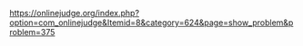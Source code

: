 https://onlinejudge.org/index.php?option=com_onlinejudge&Itemid=8&category=624&page=show_problem&problem=375
